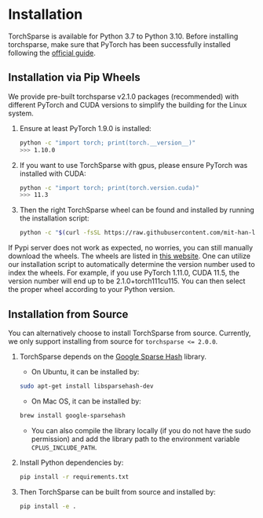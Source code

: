 # Installation

TorchSparse is available for Python 3.7 to Python 3.10. Before installing torchsparse, make sure that PyTorch has been successfully installed following the [official guide](https://pytorch.org/).

## Installation via Pip Wheels

We provide pre-built torchsparse v2.1.0 packages (recommended) with different PyTorch and CUDA versions to simplify the building for the Linux system.

1. Ensure at least PyTorch 1.9.0 is installed:

   ```bash
   python -c "import torch; print(torch.__version__)"
   >>> 1.10.0
   ```

1. If you want to use TorchSparse with gpus, please ensure PyTorch was installed with CUDA:

   ```bash
   python -c "import torch; print(torch.version.cuda)"
   >>> 11.3
   ```

1. Then the right TorchSparse wheel can be found and installed by running the installation script:

   ```bash
   python -c "$(curl -fsSL https://raw.githubusercontent.com/mit-han-lab/torchsparse/main/install.py)"
   ```
   

If Pypi server does not work as expected, no worries, you can still manually download the wheels. The wheels are listed in [this website](http://pypi.hanlab.ai/simple/torchsparse). One can utilize our installation script to automatically determine the version number used to index the wheels. For example, if you use PyTorch 1.11.0, CUDA 11.5, the version number will end up to be 2.1.0+torch111cu115. You can then select the proper wheel according to your Python version.

## Installation from Source

You can alternatively choose to install TorchSparse from source. Currently, we only support installing from source for `torchsparse <= 2.0.0`. 

1. TorchSparse depends on the [Google Sparse Hash](https://github.com/sparsehash/sparsehash) library.

   - On Ubuntu, it can be installed by:

   ```bash
   sudo apt-get install libsparsehash-dev
   ```

   - On Mac OS, it can be installed by:

   ```bash
   brew install google-sparsehash
   ```

   - You can also compile the library locally (if you do not have the sudo permission) and add the library path to the environment variable `CPLUS_INCLUDE_PATH`.

1. Install Python dependencies by:

   ```bash
   pip install -r requirements.txt
   ```

1. Then TorchSparse can be built from source and installed by:

   ```bash
   pip install -e .
   ```

